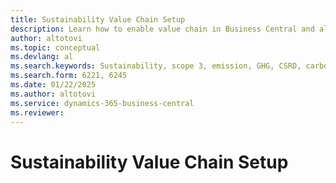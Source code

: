 ```yaml
---
title: Sustainability Value Chain Setup
description: Learn how to enable value chain in Business Central and all aditional setup you need to make.
author: altotovi
ms.topic: conceptual
ms.devlang: al
ms.search.keywords: Sustainability, scope 3, emission, GHG, CSRD, carbon, CO2, CO2e, value chain, setup
ms.search.form: 6221, 6245
ms.date: 01/22/2025
ms.author: altotovi
ms.service: dynamics-365-business-central
ms.reviewer: 
---
```


# Sustainability Value Chain Setup   

